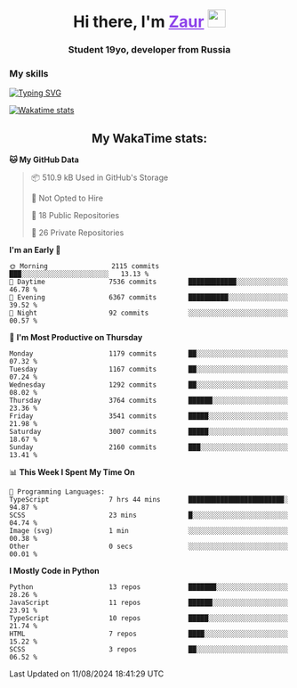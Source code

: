<h1 align="center">
    Hi there, I'm 
    <a href="https://t.me/litera11yme" target="_blank" style="color: #8C43EA">Zaur</a>
    <img src="https://github.com/blackcater/blackcater/raw/main/images/Hi.gif" height="32">
</h1>

<h3 align="center">
    Student 19yo, developer from Russia
</h3>  

### **My skills**
[![Typing SVG](https://readme-typing-svg.herokuapp.com?font=Oxanium&duration=3000&pause=1500&color=8C43EA&height=30&lines=JavaScript/TypeScript:+React.js,+Next.js;HTML+(PUG),+CSS+(SCSS);Python:+FastAPI,+Flask,+Aiogram,+Telethon;SQL:+PostgreSQL,+SQLite)](https://git.io/typing-svg)

[![Wakatime stats](https://github-readme-stats.vercel.app/api/wakatime?username=skyguy&hide_title=true&show_icons=true&title_color=8C43EA&icon_color=BE57EA&bg_color=30,191919,341b56&text_color=B1B1B1&border_radius=10&hide_border=true)](https://github.com/anuraghazra/github-readme-stats)


<h2 align="center"> My WakaTime stats: </h2>

<!--START_SECTION:waka-->
**🐱 My GitHub Data** 

> 📦 510.9 kB Used in GitHub's Storage 
 > 
> 🚫 Not Opted to Hire
 > 
> 📜 18 Public Repositories 
 > 
> 🔑 26 Private Repositories 
 > 
**I'm an Early 🐤** 

```text
🌞 Morning                2115 commits        ███░░░░░░░░░░░░░░░░░░░░░░   13.13 % 
🌆 Daytime                7536 commits        ████████████░░░░░░░░░░░░░   46.78 % 
🌃 Evening                6367 commits        ██████████░░░░░░░░░░░░░░░   39.52 % 
🌙 Night                  92 commits          ░░░░░░░░░░░░░░░░░░░░░░░░░   00.57 % 
```
📅 **I'm Most Productive on Thursday** 

```text
Monday                   1179 commits        ██░░░░░░░░░░░░░░░░░░░░░░░   07.32 % 
Tuesday                  1167 commits        ██░░░░░░░░░░░░░░░░░░░░░░░   07.24 % 
Wednesday                1292 commits        ██░░░░░░░░░░░░░░░░░░░░░░░   08.02 % 
Thursday                 3764 commits        ██████░░░░░░░░░░░░░░░░░░░   23.36 % 
Friday                   3541 commits        █████░░░░░░░░░░░░░░░░░░░░   21.98 % 
Saturday                 3007 commits        █████░░░░░░░░░░░░░░░░░░░░   18.67 % 
Sunday                   2160 commits        ███░░░░░░░░░░░░░░░░░░░░░░   13.41 % 
```


📊 **This Week I Spent My Time On** 

```text
💬 Programming Languages: 
TypeScript               7 hrs 44 mins       ████████████████████████░   94.87 % 
SCSS                     23 mins             █░░░░░░░░░░░░░░░░░░░░░░░░   04.74 % 
Image (svg)              1 min               ░░░░░░░░░░░░░░░░░░░░░░░░░   00.38 % 
Other                    0 secs              ░░░░░░░░░░░░░░░░░░░░░░░░░   00.01 % 
```

**I Mostly Code in Python** 

```text
Python                   13 repos            ███████░░░░░░░░░░░░░░░░░░   28.26 % 
JavaScript               11 repos            ██████░░░░░░░░░░░░░░░░░░░   23.91 % 
TypeScript               10 repos            █████░░░░░░░░░░░░░░░░░░░░   21.74 % 
HTML                     7 repos             ████░░░░░░░░░░░░░░░░░░░░░   15.22 % 
SCSS                     3 repos             ██░░░░░░░░░░░░░░░░░░░░░░░   06.52 % 
```




 Last Updated on 11/08/2024 18:41:29 UTC
<!--END_SECTION:waka-->
